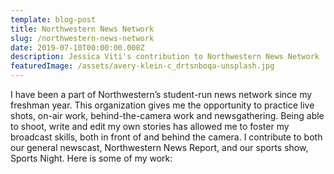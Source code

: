 ```yaml
---
template: blog-post
title: Northwestern News Network
slug: /northwestern-news-network
date: 2019-07-10T00:00:00.000Z
description: Jessica Viti's contribution to Northwestern News Network
featuredImage: /assets/avery-klein-c_drtsnboqa-unsplash.jpg
---
```

I have been a part of Northwestern’s student-run news network since my freshman year. This organization gives me the opportunity to practice live shots, on-air work, behind-the-camera work and newsgathering. Being able to shoot, write and edit my own stories has allowed me to foster my broadcast skills, both in front of and behind the camera. I contribute to both our general newscast, Northwestern News Report, and our sports show, Sports Night. Here is some of my work: